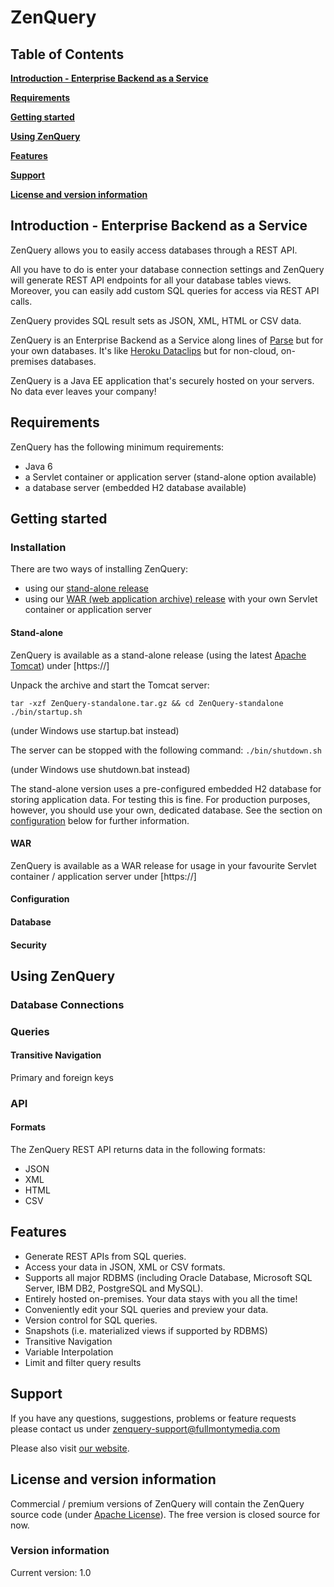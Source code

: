 ZenQuery
========

## Table of Contents

**[Introduction - Enterprise Backend as a Service](#introduction)**

**[Requirements](#requirements)**

**[Getting started](#getting-started)**

**[Using ZenQuery](#usage)**

**[Features](#features)**

**[Support](#support)**

**[License and version information](#license)**

## <a name="introduction"/>Introduction - Enterprise Backend as a Service

ZenQuery allows you to easily access databases through a REST API.

All you have to do is enter your database connection settings and ZenQuery will generate REST API endpoints for all
your database tables views. Moreover, you can easily add custom SQL queries for access via REST API calls.

ZenQuery provides SQL result sets as JSON, XML, HTML or CSV data.

ZenQuery is an Enterprise Backend as a Service along lines of [Parse](https://parse.com/) but for your own databases.
It's like [Heroku Dataclips](https://devcenter.heroku.com/articles/dataclips) but for non-cloud, on-premises databases.

ZenQuery is a Java EE application that's securely hosted on your servers. No data ever leaves your company!

## <a name="requirements"/>Requirements

ZenQuery has the following minimum requirements:

* Java 6
* a Servlet container or application server (stand-alone option available)
* a database server (embedded H2 database available)

## <a name="getting-started"/>Getting started

### Installation

There are two ways of installing ZenQuery:

* using our [stand-alone release](#stand-alone)
* using our [WAR (web application archive) release](#war) with your own Servlet container or application server

#### <a name="stand-alone"/>Stand-alone

ZenQuery is available as a stand-alone release (using the latest [Apache Tomcat](http://tomcat.apache.org/)) under
[https://]

Unpack the archive and start the Tomcat server:
```
tar -xzf ZenQuery-standalone.tar.gz && cd ZenQuery-standalone
./bin/startup.sh
```

(under Windows use startup.bat instead)

The server can be stopped with the following command:
`./bin/shutdown.sh`

(under Windows use shutdown.bat instead)

The stand-alone version uses a pre-configured embedded H2 database for storing application data. For testing this is
fine. For production purposes, however, you should use your own, dedicated database. See the section on
[configuration](#configuration) below for further information.

#### <a name="war"/>WAR

ZenQuery is available as a WAR release for usage in your favourite Servlet container / application server under
[https://]

#### <a name="configuration"/>Configuration

#### Database

#### Security

## <a name="usage"/>Using ZenQuery

### Database Connections

### Queries

#### Transitive Navigation

Primary and foreign keys

### API

#### Formats

The ZenQuery REST API returns data in the following formats:

* JSON
* XML
* HTML
* CSV

## <a name="features"/>Features

* Generate REST APIs from SQL queries.
* Access your data in JSON, XML or CSV formats.
* Supports all major RDBMS (including Oracle Database, Microsoft SQL Server, IBM DB2, PostgreSQL and MySQL).
* Entirely hosted on-premises. Your data stays with you all the time!
* Conveniently edit your SQL queries and preview your data.
* Version control for SQL queries.
* Snapshots (i.e. materialized views if supported by RDBMS)
* Transitive Navigation
* Variable Interpolation
* Limit and filter query results

## <a name="support"/>Support

If you have any questions, suggestions, problems or feature requests please contact us under
[zenquery-support@fullmontymedia.com](mailto:zenquery-support@fullmontymedia.com)

Please also visit [our website](http://www.zenqry.com/).

## <a name="license"/>License and version information

Commercial / premium versions of ZenQuery will contain the ZenQuery source code (under
[Apache License](http://www.apache.org/licenses/)). The free version is closed source for now.

### Version information

Current version: 1.0
